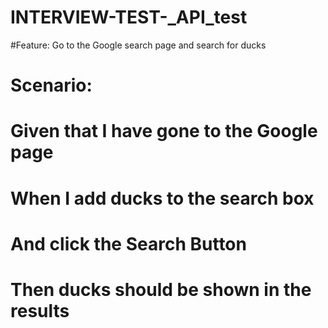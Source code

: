 # INTERVIEW-TEST-_API_test
#Feature: Go to the Google search page and search for ducks
#  Scenario:
# Given that I have gone to the Google page
# When I add ducks to the search box
# And click the Search Button
# Then ducks should be shown in the results
